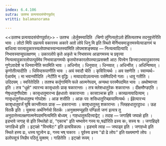 ```yaml
---
index: 6.4.106
sutra: उतश्च प्रत्ययादसंयोगपूर्वात्‌
vritti: balamanorama

---
```

<<उतश्च प्रत्ययादसंयोगपूर्वात्>> - उतश्च ।हेर्लुक्स्यादिति ।चिणो लु॑गित्यतो॒ऽतो हे॑तित्यतश्च तदनुवृत्तेरिति भावः । लोटो मिपि उप्रत्यये वकारस्य अकारे अतो लोपे धिनु मि इति स्थिते मेर्निभावमाडुत्तमस्येत्याडागमं च बाधित्वा परत्वादुकारस्यलोपश्चास्यान्यतस्या॑मिति लोपमाशङ्क्याह —  नित्यत्वादित्यादि । निभावस्याप्युपलक्षणम् । उकारलोपे कृते अकृते च निभावस्य आडागमस्य च प्रवृत्त्या नित्यत्वादुकारलोपात्पूर्वमेव निभावाडागमयोः कृतयोरुकारलोपस्याऽप्रसक्तौ आटः पित्त्वेन ङित्त्वाऽभावादुकारस्य गुणेऽवादेशे च धिनवानीति रूपमिति भावः । अधिनोत् । धिनुयात् । धिन्व्यात् । अधिन्वीत् । अधिन्विष्यत् । कृणोतीत्यादीति । धिविव्दरूपाणीति भावः । अयं स्वादौ चेति । कृविरित्यर्थः । अव रक्षणेति । स्वाम्यर्थः- ऐआर्यम् । मा भवानवीदिति ।नेटी॑ति न वृद्धिः । मव्यादयोऽवत्यन्ताः पर्समैपदिनो गताः । धावु गतीति । उदिदयम् । स्वरितेदिति । ततश्च कर्तृगामिनि फले आत्मनेपदम्, अन्यथा परस्मैपदमित भावः । अथोष्मान्ता इति । तत्र "धुक्षे" त्यारभ्य कासृधातोः प्राक् षकारान्ताः । तत्र क्लेशधातुरेकः शकारान्तः । दीक्षमौण्डएति । णेषृधातुर्णोपदेशः । कासृधातुमारभ्य ईहधातोः सकारान्ताः । कासाञ्चक्र इति । कास्प्रत्ययादित्याम् । णासृधातुर्णसधातुश्च णोपदेशः । आङ शसीति । आङः परः शसिधातुरिच्छायामित्यर्थः । ईहेत्यारभ्य काशृधातुवर्जं घुषि कान्तीत्यतः प्राक् — हकारान्ताः । काशृधातुस्तु शकारान्तः । प्लिहहधातुरदुपधः । ऊह वितर्के इति । युक्त्या अर्थनिर्णयो वितर्कः ।अनुक्तमप्यूहति पण्डितो जनः॑ इत्यत्र तु अनुदात्तेत्त्वलक्षणात्मनेपदमनित्यमिति बोध्यम् । गाह्धातुरूदित्त्वाद्वेट् । तदाह — जगाहिषे जघाक्षे इति । इडभावे जगाह् से इति स्थितेहो ढः॑, "एकाच" इति भष्भावेन गस्य घः,षढो॑रिति ढस्य कः, सस्य षः । जगाहिढ्वे जगाहिध्वे इति । इट्पक्षे "विभाषेटः" इति ढत्वविकल्पः । इडभावे त्वाह —  जघाढ्व इति । जगाह्ध्वे इति स्थिते हस्य ढः, धस्य ष्टुत्वेन ढः, गस्य भष् घकारः । पूर्वस्य ढस्य "ढो ढे लोपः" इति वक्ष्यमाणो लोपः । ढलोपसूत्रं त्विहैव पठितुं युक्तम् । गाहितेति । इट्पक्षे रूपम् ।